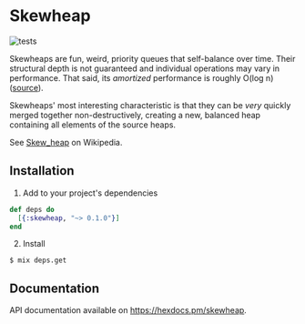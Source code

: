 # Skewheap

![tests](https://github.com/sysread/elixer-skewheap/workflows/Elixir%20CI/badge.svg)

Skewheaps are fun, weird, priority queues that self-balance over time. Their
structural depth is not guaranteed and individual operations may vary in
performance. That said, its _amortized_ performance is roughly O(log n)
([source](https://en.wikipedia.org/wiki/Skew_heap)).

Skewheaps' most interesting characteristic is that they can be _very_ quickly
merged together non-destructively, creating a new, balanced heap containing all
elements of the source heaps.

See [Skew_heap](https://en.wikipedia.org/wiki/Skew_heap) on Wikipedia.

## Installation

1. Add to your project's dependencies
```elixir
def deps do
  [{:skewheap, "~> 0.1.0"}]
end
```
2. Install
```
$ mix deps.get
```

## Documentation

API documentation available on <https://hexdocs.pm/skewheap>.
